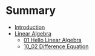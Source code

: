 # Summary

* [Introduction](README.md)
* [Linear Algebra](posts/LinearAlgebra/README.md)
	* [01 Hello Linear Algebra](posts/LinearAlgebra/01_hello_linear_algebra.md)
	* [10_02 Difference Equation](posts/LinearAlgebra/01_10_02_Difference_Equation.md)

